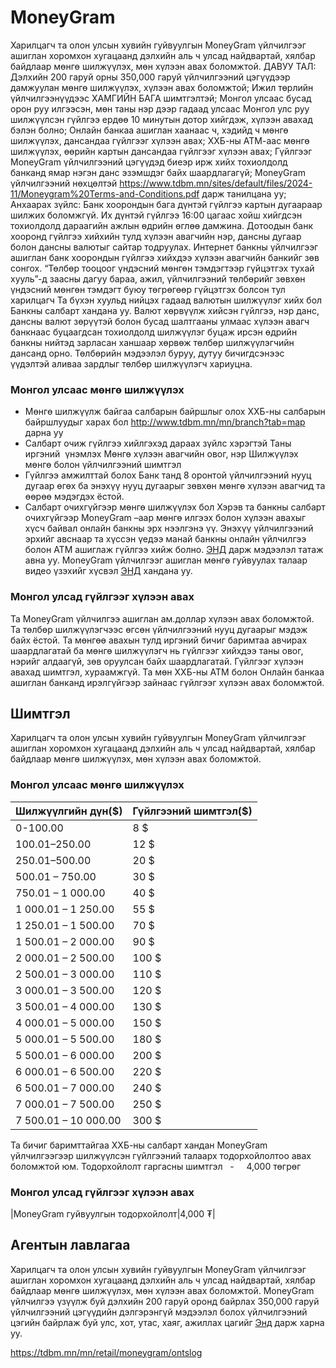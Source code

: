# MoneyGram
Харилцагч та олон улсын хувийн гуйвуулгын MoneyGram үйлчилгээг ашиглан хоромхон хугацаанд дэлхийн аль ч улсад найдвартай, хялбар байдлаар мөнгө шилжүүлэх, мөн хүлээн авах боломжтой.
ДАВУУ ТАЛ:
Дэлхийн 200 гаруй орны 350,000 гаруй үйлчилгээний цэгүүдээр дамжуулан мөнгө шилжүүлэх, хүлээн авах боломжтой;
Ижил төрлийн үйлчилгээнүүдээс ХАМГИЙН БАГА шимтгэлтэй;
Монгол улсаас бусад орон руу илгээсэн, мөн таны нэр дээр гадаад улсаас Монгол улс руу шилжүүлсэн гүйлгээ ердөө 10 минутын дотор хийгдэж, хүлээн авахад бэлэн болно;
Онлайн банкаа ашиглан хаанаас ч, хэдийд ч мөнгө шилжүүлэх, дансандаа гүйлгээг хүлээн авах;
ХХБ-ны АТМ-аас мөнгө шилжүүлэх, өөрийн картын дансандаа гүйлгээг хүлээн авах;
Гүйлгээг MoneyGram үйлчилгээний цэгүүдэд биеэр ирж хийх тохиолдолд банканд ямар нэгэн данс эзэмшдэг байх шаардлагагүй;
MoneyGram үйлчилгээний нөхцөлтэй https://www.tdbm.mn/sites/default/files/2024-11/Moneygram%20Terms-and-Conditions.pdf дарж танилцана уу;
Анхаарах зүйлс:
Банк хоорондын бага дүнтэй гүйлгээ картын дугаараар шилжих боломжгүй.
Их дүнтэй гүйлгээ 16:00 цагаас хойш хийгдсэн тохиолдолд дараагийн ажлын өдрийн өглөө дамжина.
Дотоодын банк хооронд гүйлгээ хийхийн тулд хүлээн авагчийн нэр, дансны дугаар болон дансны валютыг сайтар тодруулах.
Интернет банкны үйлчилгээг ашиглан банк хоорондын гүйлгээ хийхдээ хүлээн авагчийн банкийг зөв сонгох.
“Төлбөр тооцоог үндэсний мөнгөн тэмдэгтээр гүйцэтгэх тухай хууль”-д заасны дагуу бараа, ажил, үйлчилгээний төлбөрийг зөвхөн үндэсний мөнгөн тэмдэгт буюу төгрөгөөр гүйцэтгэх болсон тул харилцагч Та бүхэн хуульд нийцэх гадаад валютын шилжүүлэг хийх бол Банкны салбарт хандана уу.
Валют хөрвүүлж хийсэн гүйлгээ, нэр данс, дансны валют зөрүүтэй болон бусад шалтгааны улмаас хүлээн авагч банкнаас буцаагдсан тохиолдолд шилжүүлэг буцаж ирсэн өдрийн банкны нийтэд зарласан ханшаар хөрвөж төлбөр шилжүүлэгчийн дансанд орно.
Төлбөрийн мэдээлэл буруу, дутуу бичигдсэнээс үүдэлтэй аливаа зардлыг төлбөр шилжүүлэгч хариуцна.

### Монгол улсаас мөнгө шилжүүлэх
* Мөнгө шилжүүлж байгаа салбарын байршлыг олох
ХХБ-ны салбарын байршлуудыг харах бол http://www.tdbm.mn/mn/branch?tab=map дарна уу
* Салбарт очиж гүйлгээ хийлгэхэд дараах зүйлс хэрэгтэй
Таны иргэний  үнэмлэх
Мөнгө хүлээн авагчийн овог, нэр
Шилжүүлэх мөнгө болон үйлчилгээний шимтгэл
* Гүйлгээ амжилттай болох
Банк танд 8 оронтой үйлчилгээний нууц дугаар өгөх ба энэхүү нууц дугаарыг зөвхөн мөнгө хүлээн авагчид та өөрөө мэдэгдэх ёстой.
* Салбарт очихгүйгээр мөнгө шилжүүлэх бол
Хэрэв та банкны салбарт очихгүйгээр MoneyGram –аар мөнгө илгээх болон хүлээн авахыг хүсч байвал онлайн банкны эрх нээлгэнэ үү. Энэхүү үйлчилгээний эрхийг авснаар та хүссэн үедээ манай банкны онлайн үйлчилгээ болон АТМ ашиглаж гүйлгээ хийж болно.
[ЭНД](https://www.tdbm.mn/bundles/public/uploads/downloads/user-guide-moneygram.pdf) дарж мэдээлэл татаж авна уу. MoneyGram үйлчилгээг ашиглан мөнгө гуйвуулах талаар видео үзэхийг хүсвэл [ЭНД](https://www.youtube.com/watch?v=rs5RSv6ATsw) хандана уу.
### Монгол улсад гүйлгээг хүлээн авах
Та MoneyGram үйлчилгээ ашиглан ам.доллар хүлээн авах боломжтой.
Та төлбөр шилжүүлэгчээс өгсөн үйлчилгээний нууц дугаарыг мэдэж байх ёстой.
Та мөнгөө авахын тулд иргэний бичиг баримтаа авчирах шаардлагатай ба мөнгө шилжүүлэгч нь гүйлгээг хийхдээ таны овог, нэрийг алдаагүй, зөв оруулсан байх шаардлагатай.
Гүйлгээг хүлээн авахад шимтгэл, хураамжгүй.
Та мөн ХХБ-ны АТМ болон Онлайн банкаа ашиглан банканд ирэлгүйгээр зайнаас гүйлгээг хүлээн авах боломжтой.

## Шимтгэл
Харилцагч та олон улсын хувийн гуйвуулгын MoneyGram үйлчилгээг ашиглан хоромхон хугацаанд дэлхийн аль ч улсад найдвартай, хялбар байдлаар мөнгө шилжүүлэх, мөн хүлээн авах боломжтой.
### Монгол улсаас мөнгө шилжүүлэх
|Шилжүүлгийн дүн($)|Гүйлгээний шимтгэл($)|
|---|---|
|0-100.00|8 $|
|100.01–250.00|12 $|
|250.01–500.00|20 $|
|500.01 – 750.00|30 $|
|750.01 – 1 000.00|40 $|
|1 000.01 – 1 250.00|55 $|
|1 250.01 – 1 500.00|70 $|
|1 500.01 – 2 000.00|90 $|
|2 000.01 – 2 500.00|100 $|
|2 500.01 – 3 000.00|110 $|
|3 000.01 – 3 500.00|120 $|
|3 500.01 – 4 000.00|130 $|
|4 000.01 – 5 000.00|150 $|
|5 000.01 – 5 500.00|180 $|
|5 500.01 – 6 000.00|200 $|
|6 000.01 – 6 500.00|220 $|
|6 500.01 – 7 000.00|240 $|
|7 000.01 – 7 500.00|250 $|
|7 500.01 – 10 000.00|300 $|

Та бичиг баримттайгаа ХХБ-ны салбарт хандан MoneyGram үйлчилгээгээр шилжүүлсэн гүйлгээний талаарх тодорхойлолтоо авах боломжтой юм.
Тодорхойлолт гаргасны шимтгэл   -     4,000 төгрөг

### Монгол улсад гүйлгээг хүлээн авах
|MoneyGram гуйвуулгын тодорхойлолт|4,000 ₮|
## Агентын лавлагаа
Харилцагч та олон улсын хувийн гуйвуулгын MoneyGram үйлчилгээг ашиглан хоромхон хугацаанд дэлхийн аль ч улсад найдвартай, хялбар байдлаар мөнгө шилжүүлэх, мөн хүлээн авах боломжтой.
MoneyGram үйлчилгээ үзүүлж буй дэлхийн 200 гаруй оронд байрлах 350,000 гаруй үйлчилгээний цэгүүдийн дэлгэрэнгүй мэдээлэл болох үйлчилгээний цэгийн байрлаж буй улс, хот, утас, хаяг, ажиллах цагийг [Энд](http://global.moneygram.com/en/en-locator) дарж харна уу.

https://tdbm.mn/mn/retail/moneygram/ontslog
